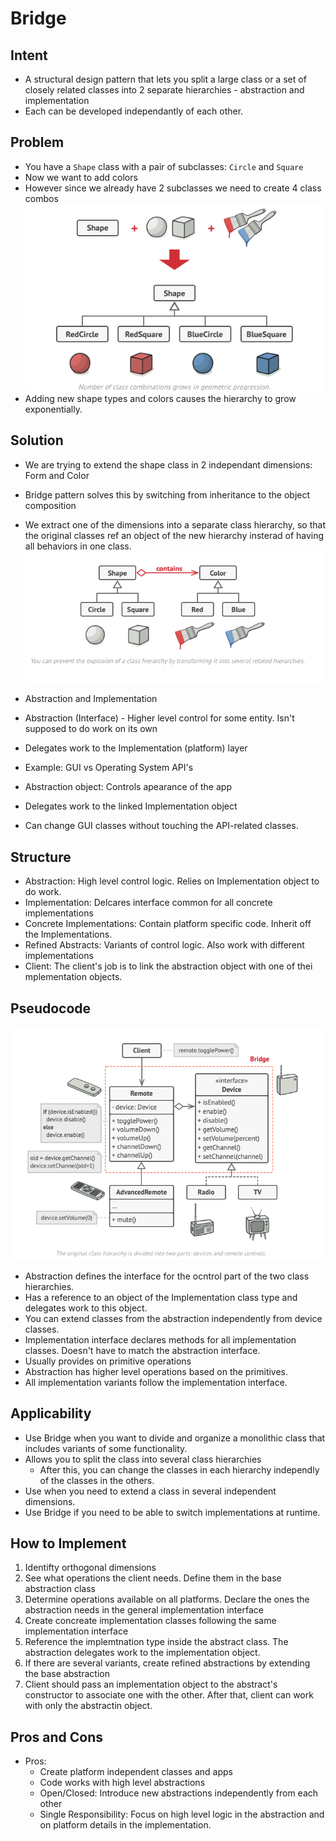 # Bridge

## Intent

- A structural design pattern that lets you split a large class or a set of closely related classes into 2 separate hierarchies - abstraction and implementation
- Each can be developed independantly of each other.

## Problem

- You have a `Shape` class with a pair of subclasses: `Circle` and `Square`
- Now we want to add colors
- However since we already have 2 subclasses we need to create 4 class combos
![alt text](image-3.png)
- Adding new shape types and colors causes the hierarchy to grow exponentially.

## Solution

- We are trying to extend the shape class in 2 independant dimensions: Form and Color
- Bridge pattern solves this by switching from inheritance to the object composition
- We extract one of the dimensions into a separate class hierarchy, so that the original classes ref an object of the new hierarchy insterad of having all behaviors in one class.
![alt text](image-2.png)

- Abstraction and Implementation
- Abstraction (Interface) - Higher level control for some entity. Isn't supposed to do work on its own
- Delegates work to the Implementation (platform) layer
- Example: GUI vs Operating System API's
- Abstraction object: Controls apearance of the app
- Delegates work to the linked Implementation object
- Can change GUI classes without touching the API-related classes.

## Structure

- Abstraction: High level control logic. Relies on Implementation object to do work.
- Implementation: Delcares interface common for all concrete implementations
- Concrete Implementations: Contain platform specific code. Inherit off the Implementations.
- Refined Abstracts: Variants of control logic. Also work with different implementations
- Client: The client's job is to link the abstraction object with one of thei mplementation objects.

## Pseudocode

![alt text](image-4.png)

- Abstraction defines the interface for the ocntrol part of the two class hierarchies.
- Has a reference to an object of the Implementation class type and delegates work to this object.
- You can extend classes from the abstraction independently from device classes.
- Implementation interface declares methods for all implementation classes. Doesn't have to match the abstraction interface.
- Usually provides on primitive operations
- Abstraction has higher level operations based on the primitives.
- All implementation variants follow the implementation interface.

## Applicability

- Use Bridge when you want to divide and organize a monolithic class that includes variants of some functionality.
- Allows you to split the class into several class hierarchies
  - After this, you can change the classes in each hierarchy independly of the classes in the others.
- Use when you need to extend a class in several independent dimensions.
- Use Bridge if you need to be able to switch implementations at runtime.

## How to Implement

1. Identifty orthogonal dimensions
2. See what operations the client needs. Define them in the base abstraction class
3. Determine operations available on all platforms. Declare the ones the abstraction needs in the general implementation interface
4. Create concreate implementation classes following the same implementation interface
5. Reference the implemtnation type inside the abstract class. The abstraction delegates work to the implementation object.
6. If there are several variants, create refined abstractions by extending the base abstraction
7. Client should pass an implementation object to the abstract's constructor to associate one with the other. After that, client can work with only the abstractin object.

## Pros and Cons

- Pros:
  - Create platform independent classes and apps
  - Code works with high level abstractions
  - Open/Closed: Introduce new abstractions independently from each other
  - Single Responsibility: Focus on high level logic in the abstraction and on platform details in the implementation.